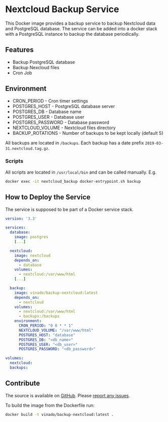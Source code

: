 # Nextcloud Backup Service

This Docker image provides a backup service to backup Nextcloud data and PostgreSQL database. The service can be added into a docker stack with a PostgreSQL instance to backup the database periodically.

## Features

- Backup PostgreSQL database
- Backup Nexcloud files
- Cron Job

## Environment

- CRON_PERIOD - Cron timer settings
- POSTGRES_HOST - PostgreSQL database server
- POSTGRES_DB - Database name
- POSTGRES_USER - Database user
- POSTGRES_PASSWORD - Database password
- NEXTCLOUD_VOLUME - Nextcloud files directory
- BACKUP_ROTATIONS - Number of backups to be kept locally (default 5)

All backups are located in `/backups`. Each backup has a date prefix `2019-03-31.nextcloud.tag.gz`.

### Scripts

All scripts are located in `/usr/local/bin` and can be called manually. E.g.

```sh
docker exec -it nextcloud_backup docker-entrypoint.sh backup
```

## How to Deploy the Service

The service is supposed to be part of a Docker service stack.

```yaml
version: '3.3'

services:
  database:
    image: postgres
    [...]

  nextcloud:
    image: nextcloud
    depends_on:
      - database
    volumes:
      - nextcloud:/var/www/html
    [...]

  backup:
    image: vinado/backup-nextcloud:latest
    depends_on:
      - nextcloud
    volumes:
      - nextcloud:/var/www/html
      - backups:/backups
    environment:
      CRON_PERIOD: "0 0 * * 1"
      NEXTCLOUD_VOLUME: "/var/www/html"
      POSTGRES_HOST: "database"
      POSTGRES_DB: "<db_name>"
      POSTGRES_USER: "<db_user>"
      POSTGRES_PASSWORD: "<db_password>"

volumes:
  nextcloud:
  backups:
```

## Contribute

The source is available on [GitHub](https://github.com/V1ncNet/docker). Please [report any issues](https://github.com/V1ncNet/docker/issues).

To build the image from the Dockerfile run:

```sh
docker build -t vinado/backup-nextcloud:latest .
```